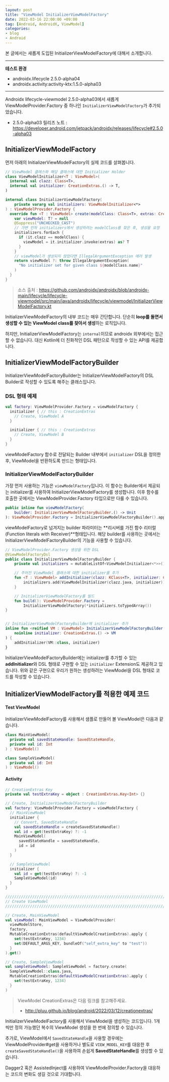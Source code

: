 ```yaml
---
layout: post
title: "ViewModel InitializerViewModelFactory"
date: 2022-03-16 22:00:00 +09:00
tag: [Android, AndroidX, ViewModel]
categories:
- blog
- Android
---
```


본 글에서는 새롭게 도입된 InitializerViewModelFactory에 대해서 소개합니다.

<!--more-->

------

**테스트 환경**

- androidx.lifecycle 2.5.0-alpha04
- androidx.activity:activity-ktx:1.5.0-alpha03

------

Androidx lifecycle-viewmodel 2.5.0-alpha03에서 새롭게 ViewModelProvider.Factory 중 하나인 `InitializerViewModelFactory`가 추가되었습니다.

* 2.5.0-alpha03 릴리즈 노트 : https://developer.android.com/jetpack/androidx/releases/lifecycle#2.5.0-alpha03

## InitializerViewModelFactory

먼저 아래의 InitializerViewModelFactory의 실제 코드를 살펴봅니다.

```kotlin
// ViewModel 클래스와 해당 클래스에 대한 Initializer Holder
class ViewModelInitializer<T : ViewModel>(
  internal val clazz: Class<T>,
  internal val initializer: CreationExtras.() -> T,
)

internal class InitializerViewModelFactory(
    private vararg val initializers: ViewModelInitializer<*>
) : ViewModelProvider.Factory {
  override fun <T : ViewModel> create(modelClass: Class<T>, extras: CreationExtras): T {
    var viewModel: T? = null
    @Suppress("UNCHECKED_CAST")
    // 가변 인자 initializers에서 생성하려는 modelClass를 찾은 후, 생성을 요청
    initializers.forEach {
      if (it.clazz == modelClass) {
        viewModel = it.initializer.invoke(extras) as? T
      }
    }
    // viewModel가 생성되지 않았다면 IllegalArgumentException 에러 발생
    return viewModel ?: throw IllegalArgumentException(
      "No initializer set for given class ${modelClass.name}"
    )
  }
}
```

> 소스 출처 : https://github.com/androidx/androidx/blob/androidx-main/lifecycle/lifecycle-viewmodel/src/main/java/androidx/lifecycle/viewmodel/InitializerViewModelFactory.kt

InitializerViewModelFactory의 내부 코드는 매우 간단합니다. 단순히 **loop를 돌면서 생성할 수 있는 ViewModel class를 찾아서 생성**하는 로직입니다. 

하지만, InitializerViewModelFactory는 `internal`이므로 androidx 외부에서는 접근할 수 없습니다. 대신 Kotlin에 더 친화적인 DSL 패턴으로 작성할 수 있는 API를 제공합니다.

## InitializerViewModelFactoryBuilder

InitializerViewModelFactoryBuilder는 InitializerViewModelFactory의 DSL Builder로 작성할 수 있도록 해주는 클래스입니다.

### DSL 형태 예제

```kotlin
val factory: ViewModelProvider.Factory = viewModelFactory {
  initializer { // this : CreationExtras
    // Create, ViewModel A
  }

  initializer { // this : CreationExtras
    // Create, ViewModel B
  }
}
```

viewModelFactory 함수로 전달되는 Builder 내부에서 `initializer` DSL을 정의한 후, ViewModel을 반환하도록 만드는 형태입니다.

### InitializerViewModelFactoryBuilder 

가장 먼저 사용하는 기능은 `viewModelFactory`입니다. 이 함수는 Builder에서 제공되는 initializer를 사용하여 InitializerViewModelFactory를 생성합니다. 이후 함수를 호출한 곳에서는 ViewModelProvider.Factory 타입으로만 다룰 수 있습니다.

```kotlin
public inline fun viewModelFactory(
    builder: InitializerViewModelFactoryBuilder.() -> Unit
): ViewModelProvider.Factory = InitializerViewModelFactoryBuilder().apply(builder).build()
```

viewModelFactory로 넘겨지는 builder 파라미터는 **리시버를 가진 함수 리터럴(Function literals with Receiver)**형태입니다. 해당 builder를 사용하는 곳에서는 InitializerViewModelFactoryBuilder의 기능을 사용할 수 있습니다.

```kotlin
// ViewModelProvider.Factory 생성을 위한 DSL
@ViewModelFactoryDsl
public class InitializerViewModelFactoryBuilder {
    private val initializers = mutableListOf<ViewModelInitializer<*>>()

    // 주어진 ViewModel 클래스에 대한 initializer를 추가
    fun <T : ViewModel> addInitializer(clazz: KClass<T>, initializer: CreationExtras.() -> T) {
        initializers.add(ViewModelInitializer(clazz.java, initializer))
    }

    // InitializerViewModelFactory를 빌드
    fun build(): ViewModelProvider.Factory =
        InitializerViewModelFactory(*initializers.toTypedArray())
}


// InitializerViewModelFactoryBuilder에 initializer 추가
inline fun <reified VM : ViewModel> InitializerViewModelFactoryBuilder.initializer(
    noinline initializer: CreationExtras.() -> VM
) {
    addInitializer(VM::class, initializer)
}
```

InitializerViewModelFactoryBuilder에는 initializer를 추가할 수 있는 **addInitializer**와 DSL 형태로 구현할 수 있는 `initializer` Extension도 제공하고 있습니다. 위와 같은 구현으로 우리가 원하는 생성하려는 ViewModel을 DSL 형태로 코드를 작성할 수 있습니다.

## InitializerViewModelFactory를 적용한 예제 코드

#### Test ViewModel

InitializerViewModelFactory를 사용해서 샘플로 만들어 볼 ViewModel은 다음과 같습니다.

```kotlin
class MainViewModel(
  private val savedStateHandle: SavedStateHandle,
  private val id: Int
) : ViewModel()

class SampleViewModel(
  private val id: Int
) : ViewModel()
```

#### Activity

```kotlin
// CreationExtras Key
private val testExtraKey = object : CreationExtras.Key<Int> {}

// Create, InitializerViewModelFactoryBuilder
val factory: ViewModelProvider.Factory = viewModelFactory {
  // MainViewModel
  initializer {
    // Convert, SavedStateHandle
    val savedStateHandle = createSavedStateHandle()
    val id = get(testExtraKey) ?: -1
    MainViewModel(
      savedStateHandle = savedStateHandle,
      id = id
    )
  }

  // SampleViewModel
  initializer {
    val id = get(testExtraKey) ?: -1
    SampleViewModel(id)
  }
}

///////////////////////////////////////////////////////////////////////////
// Create ViewModel
///////////////////////////////////////////////////////////////////////////

// Create, MainViewModel
val viewModel: MainViewModel = ViewModelProvider(
  viewModelStore,
  factory,
  MutableCreationExtras(defaultViewModelCreationExtras).apply {
    set(testExtraKey, 1234)
    set(DEFAULT_ARGS_KEY, bundleOf("self_extra_key" to "test"))
  }
).get()

// Create, SampleViewModel
val sampleViewModel: SampleViewModel = factory.create(
  SampleViewModel::class.java,
  MutableCreationExtras(defaultViewModelCreationExtras).apply {
    set(testExtraKey, 1234)
  }
)
```

> ViewModel CreationExtras은 다음 링크를 참고해주세요.
>
> - http://pluu.github.io/blog/android/2022/03/12/creationextras/

InitializerViewModelFactory를 사용해서 ViewModel을 생성하는 코드입니다. 1개씩만 정의 가능했던 복수의 ViewModel 생성을 한 번에 정의할 수 있습니다. 

추가로, ViewModel에서 `SavedStateHandle`을 사용할 경우에는 ViewModelProvider#get을 사용하거나 별도로 `VIEW_MODEL_KEY`를 대응한 후 `createSavedStateHandle()`을 사용하여 손쉽게 **SavedStateHandle**를 생성할 수 있습니다.

Dagger2 혹은 AssistedInject를 사용하여 ViewModelProvider.Factory을 대응하는 코드의 변화도 생길 것으로 기대합니다.

